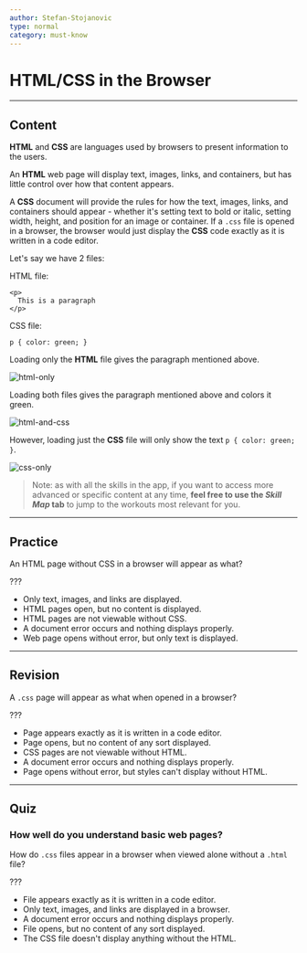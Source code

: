 ```yaml
---
author: Stefan-Stojanovic
type: normal
category: must-know
---
```


# HTML/CSS in the Browser


---

## Content

**HTML** and **CSS** are languages used by browsers to present information to the users.

An **HTML** web page will display text, images, links, and containers, but has little control over how that content appears.

A **CSS** document will provide the rules for how the text, images, links, and containers should appear - whether it's setting text to bold or italic, setting width, height, and position for an image or container. If a `.css` file is opened in a browser, the browser would just display the **CSS** code exactly as it is written in a code editor.

Let's say we have 2 files:

HTML file:

```plain-text
<p>
  This is a paragraph
</p>
```

CSS file:

```plain-text
p { color: green; }
```

Loading only the **HTML** file gives the paragraph mentioned above.

![html-only](https://img.enkipro.com/8a07eeb10ac4d27e9f903664784db9ec.png)

Loading both files gives the paragraph mentioned above and colors it green.

![html-and-css](https://img.enkipro.com/97facbb13c3f9533ff5df8a6cebb00f3.png)

However, loading just the **CSS** file will only show the text `p { color: green; }`.

![css-only](https://img.enkipro.com/07fa86950c8cbfb5363c32428ce5b116.png)

> Note: as with all the skills in the app, if you want to access more advanced or specific content at any time, **feel free to use the *Skill Map* tab** to jump to the workouts most relevant for you.


---

## Practice

An HTML page without CSS in a browser will appear as what?

???

- Only text, images, and links are displayed.
- HTML pages open, but no content is displayed.
- HTML pages are not viewable without CSS.
- A document error occurs and nothing displays properly.
- Web page opens without error, but only text is displayed.


---

## Revision

A `.css` page will appear as what when opened in a browser?

???

- Page appears exactly as it is written in a code editor.
- Page opens, but no content of any sort displayed.
- CSS pages are not viewable without HTML.
- A document error occurs and nothing displays properly.
- Page opens without error, but styles can't display without HTML.


---

## Quiz

### How well do you understand basic web pages?


How do `.css` files appear in a browser when viewed alone without a `.html` file?

???

- File appears exactly as it is written in a code editor.
- Only text, images, and links are displayed in a browser.
- A document error occurs and nothing displays properly.
- File opens, but no content of any sort displayed.
- The CSS file doesn't display anything without the HTML.
 
